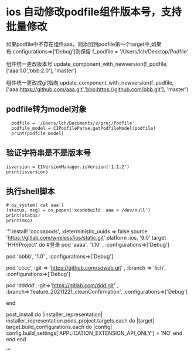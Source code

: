 # ios 自动修改podfile组件版本号，支持批量修改
如果podfile中不存在组件aaa，则添加到podfile第一个target中,如果有:configurations=>['Debug']则保留
f_podfile = '/Users/lch/Desktop/Podfile'

组件统一更改版本号
update_component_with_newversion(f_podfile, ['aaa:1.0','bbb:2.0'], 'master')

组件统一更改成git指向
update_component_with_newversion(f_podfile, ['aaa:https://github.com/aaa.git','bbb:https://github.com/bbb.git'], 'master')

## podfile转为model对象
      podfile = '/Users/lch/Documents/z/proj/Podfile'
      podfile_model = CIPodfileParse.getPodfileModel(podfile)
      print(podfile_model)

## 验证字符串是不是版本号
    isversion = CIVersionManager.isVersion('1.1.2')
    print(isversion)

## 执行shell脚本
    # os_system('cat aaa')
    (status, msg) = os_popen('xcodebuild  aaa > /dev/null')
    print(status)
    print(msg)

'''
install! 'cocoapods', :deterministic_uuids => false
source 'https://gitlab.com/wireless/ios/static.git'
platform :ios, '9.0'
target 'HHYProject' do
#登录
  pod 'aaaa', '1.10' , :configurations=>['Debug']

  pod 'bbbb', '1.0' , :configurations=>['Debug']

  pod 'cccc', :git => 'https://github.com/sdweb.git' , :branch => 'lich',  :configurations=>['Debug']

  pod 'ddddd', :git=>'https://gitlab.com/ddd.git' , :branch=>'feature_20211221_cleanConfirmation',  :configurations=>['Debug']

end
 
post_install do |installer_representation|
  installer_representation.pods_project.targets.each do |target|
    target.build_configurations.each do |config|
      config.build_settings['APPLICATION_EXTENSION_API_ONLY'] = 'NO'
    end
  end
end

'''